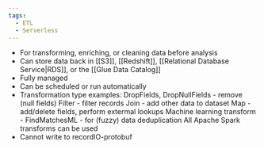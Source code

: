 ```yaml
---
tags:
  - ETL
  - Serverless
---
```

- For transforming, enriching, or cleaning data before analysis
- Can store data back in [[S3]], [[Redshift]], [[Relational Database Service|RDS]], or the [[Glue Data Catalog]]
- Fully managed
- Can be scheduled or run automatically
- Transformation type examples:
		DropFields, DropNullFields - remove (null fields)
		Filter - filter records
		Join - add other data to dataset
		Map - add/delete fields, perform extermal lookups
		Machine learning transform - FindMatchesML - for (fuzzy) data deduplication
		All Apache Spark transforms can be used
- Cannot write to recordIO-protobuf
